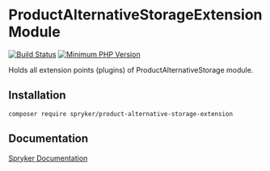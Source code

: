# ProductAlternativeStorageExtension Module
[![Build Status](https://travis-ci.org/spryker/product-alternative-storage-extension.svg)](https://travis-ci.org/spryker/product-alternative-storage-extension)
[![Minimum PHP Version](https://img.shields.io/badge/php-%3E%3D%207.3-8892BF.svg)](https://php.net/)

Holds all extension points (plugins) of ProductAlternativeStorage module.

## Installation

```
composer require spryker/product-alternative-storage-extension
```

## Documentation

[Spryker Documentation](https://academy.spryker.com/developing_with_spryker/module_guide/modules.html)
